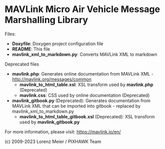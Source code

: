 # MAVLink Micro Air Vehicle Message Marshalling Library

Files:

- **Doxyfile**: Doxygen project configuration file
- **README**: This file
- **mavlink_xml_to_markdown.py**: Converts MAVLink XML to markdown

Deprecated files

- **mavlink.php**: Generates online documentation from MAVLink XML - http://mavlink.org/messages/common
  - **mavlink_to_html_table.xsl**: XSL transform used by **mavlink.php** (Deprecated)
  - **mavlink.css**: CSS used by online documentation (Deprecated)
- **mavlink_gitbook.py** (Deprecated): Generates documentation from MAVLink XML that can be imported into gitbook - replaced by mavlink_xml_to_markdown.py
  - **mavlink_to_html_table_gitbook.xsl** (Deprecated): XSL transform used by **mavlink_gitbook.py**


For more information, please visit: https://mavlink.io/en/

(c) 2009-2023 Lorenz Meier / PIXHAWK Team
